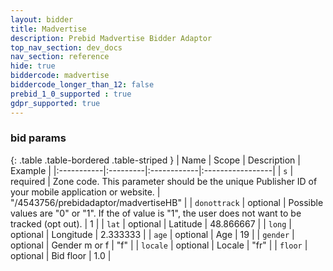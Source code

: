 ```yaml
---
layout: bidder
title: Madvertise
description: Prebid Madvertise Bidder Adaptor
top_nav_section: dev_docs
nav_section: reference
hide: true
biddercode: madvertise
biddercode_longer_than_12: false
prebid_1_0_supported : true
gdpr_supported: true
---
```


### bid params

{: .table .table-bordered .table-striped }
| Name | Scope | Description | Example |
|:-----------|:---------|:------------|:-----------------|
| `s` | required | Zone code. This parameter should be the unique Publisher ID of your mobile application or website. | "/4543756/prebidadaptor/madvertiseHB" |
| `donottrack` | optional | Possible values are "0" or "1". If the of value is "1", the user does not want to be tracked (opt out). | 1 |
| `lat` | optional | Latitude | 48.866667 |
| `long` | optional | Longitude | 2.333333 |
| `age` | optional | Age | 19 |
| `gender` | optional | Gender m or f | "f" |
| `locale` | optional | Locale | "fr" |
| `floor` | optional | Bid floor | 1.0 |
